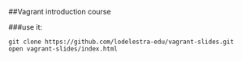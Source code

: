 ##Vagrant introduction course

###use it:
```
git clone https://github.com/lodelestra-edu/vagrant-slides.git
open vagrant-slides/index.html
```
